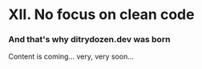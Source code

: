 # XII. No focus on clean code

### And that's why ditrydozen.dev was born

Content is coming... very, very soon...